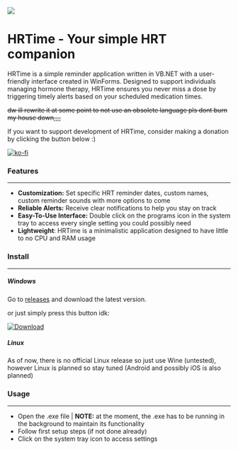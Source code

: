 

![](https://ayuworks.xyz/banner.png)





HRTime - Your simple HRT companion
=============
HRTime is a simple reminder application written in VB.NET with a user-friendly interface created in WinForms. Designed to support individuals managing hormone therapy, HRTime ensures you never miss a dose by triggering timely alerts based on your scheduled medication times.

~~dw ill rewrite it at some point to not use an obsolete language pls dont burn my house down,,,,~~

If you want to support development of HRTime, consider making a donation by clicking the button below :)

[![ko-fi](https://ko-fi.com/img/githubbutton_sm.svg)](https://ko-fi.com/X8X54LSTQ)

### Features

------------


- **Customization:** Set specific HRT reminder dates, custom names, custom reminder sounds with more options to come
- **Reliable Alerts:** Receive clear notifications to help you stay on track
- **Easy-To-Use Interface:** Double click on the programs icon in the system tray to access every single setting you could possibly need
- **Lightweight**: HRTime is a minimalistic application designed to have little to no CPU and RAM usage 
### Install

------------


##### Windows

Go to [releases](http://github.com/ayukovt/HRTime/releases) and download the latest version.

or just simply press this button idk:

[![Download](https://ayuworks.xyz/thumb.png)](https://github.com/ayukovt/HRTime/releases)

##### Linux

As of now, there is no official Linux release so just use Wine (untested), however Linux is planned so stay tuned (Android and possibly iOS is also planned)


### Usage

------------


- Open the .exe file | **NOTE:** at the moment, the .exe has to be running in the background to maintain its functionality
- Follow first setup steps (if not done already)
- Click on the system tray icon to access settings
